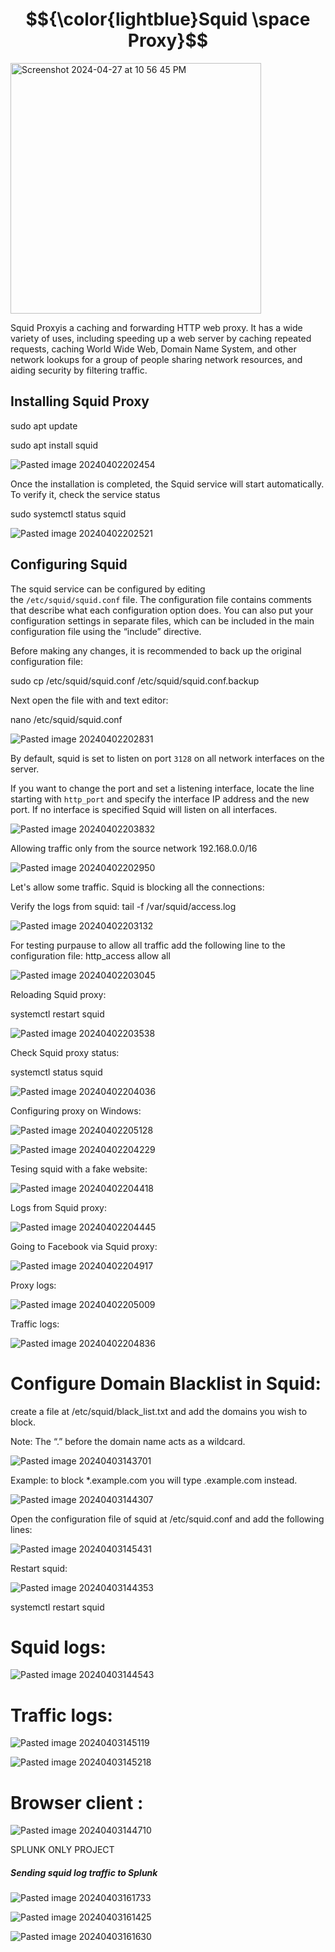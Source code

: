 # $${\color{lightblue}Squid \space Proxy}$$

<img width="401" alt="Screenshot 2024-04-27 at 10 56 45 PM" src="https://github.com/lm3nitro/Projects/assets/55665256/c1a8bcc3-1078-402d-88f2-84849ebf4ed9">

Squid Proxyis a caching and forwarding HTTP web proxy. It has a wide variety of uses, including speeding up a web server by caching repeated requests, caching World Wide Web, Domain Name System, and other network lookups for a group of people sharing network resources, and aiding security by filtering traffic.

 
## Installing Squid Proxy


sudo apt update

sudo apt install squid

![Pasted image 20240402202454](https://github.com/lm3nitro/Projects/assets/55665256/f9263069-6075-43d4-b8b0-c1839cb7b224)


Once the installation is completed, the Squid service will start automatically. To verify it, check the service status

sudo systemctl status squid

![Pasted image 20240402202521](https://github.com/lm3nitro/Projects/assets/55665256/a60b51a8-cf83-4512-9cef-9513153656b9)


## Configuring Squid

The squid service can be configured by editing the `/etc/squid/squid.conf` file. The configuration file contains comments that describe what each configuration option does. You can also put your configuration settings in separate files, which can be included in the main configuration file using the “include” directive.

Before making any changes, it is recommended to back up the original configuration file:

sudo cp /etc/squid/squid.conf /etc/squid/squid.conf.backup


Next open the file with and text editor:

nano /etc/squid/squid.conf

![Pasted image 20240402202831](https://github.com/lm3nitro/Projects/assets/55665256/b27b5d08-d539-48fe-86fc-a79d6d597409)


By default, squid is set to listen on port `3128` on all network interfaces on the server.

If you want to change the port and set a listening interface, locate the line starting with `http_port` and specify the interface IP address and the new port. If no interface is specified Squid will listen on all interfaces.

![Pasted image 20240402203832](https://github.com/lm3nitro/Projects/assets/55665256/cf774d88-6f7e-4ed2-9e55-b3308edc5651)


Allowing traffic only from the source network 192.168.0.0/16


![Pasted image 20240402202950](https://github.com/lm3nitro/Projects/assets/55665256/6fb4dc79-e6a7-443a-9feb-dcac4a8ea873)


Let's allow some traffic. Squid is blocking all the connections:

Verify the logs from squid: tail -f /var/squid/access.log

![Pasted image 20240402203132](https://github.com/lm3nitro/Projects/assets/55665256/b4833a23-e778-457e-81e0-6d0980f8792f)


For testing purpause to allow all traffic add the following line to the configuration file: 
http_access allow all

![Pasted image 20240402203045](https://github.com/lm3nitro/Projects/assets/55665256/300cdbc2-cb3c-476c-9c67-aac92cba8a5b)


Reloading Squid proxy:

systemctl restart squid

![Pasted image 20240402203538](https://github.com/lm3nitro/Projects/assets/55665256/1b67a341-b727-4465-85a4-c20e11299e48)


Check Squid proxy status:

systemctl status squid 

![Pasted image 20240402204036](https://github.com/lm3nitro/Projects/assets/55665256/4b602451-8f87-407a-ae3d-069c338b1bad)



Configuring proxy on Windows:


![Pasted image 20240402205128](https://github.com/lm3nitro/Projects/assets/55665256/3c005db8-a40e-44e1-a362-d91980e1d0a2)


![Pasted image 20240402204229](https://github.com/lm3nitro/Projects/assets/55665256/450a5af5-f643-4c7c-962e-39e523f11560)


Tesing squid with a fake website:

![Pasted image 20240402204418](https://github.com/lm3nitro/Projects/assets/55665256/6650a4b6-ef28-4c1b-aebc-a1dd3cb21910)


Logs from Squid proxy:

![Pasted image 20240402204445](https://github.com/lm3nitro/Projects/assets/55665256/0873d159-5f96-4a43-a1d5-c757b30c34a4)



Going to Facebook via Squid proxy:


![Pasted image 20240402204917](https://github.com/lm3nitro/Projects/assets/55665256/d1b9ca92-5069-44a7-8fd7-3da1c1e2126a)



Proxy logs:

![Pasted image 20240402205009](https://github.com/lm3nitro/Projects/assets/55665256/3bc645b4-4094-4f8c-9641-63eacdf437f7)



Traffic logs:

![Pasted image 20240402204836](https://github.com/lm3nitro/Projects/assets/55665256/cde41a5c-13fd-4f89-ad02-ca895de4205a)




#  Configure Domain Blacklist in Squid:


create a file at /etc/squid/black_list.txt and add the domains you wish to block. 

Note:  The “.” before the domain name acts as a wildcard. 


![Pasted image 20240403143701](https://github.com/lm3nitro/Projects/assets/55665256/99923f88-8ebc-425d-b444-a5fecdb64c46)


Example:  to block *.example.com you will type  .example.com instead.  


![Pasted image 20240403144307](https://github.com/lm3nitro/Projects/assets/55665256/ace43405-ba5e-4ec8-b921-238379477131)


Open the configuration file of squid at /etc/squid.conf and add the following lines:

![Pasted image 20240403145431](https://github.com/lm3nitro/Projects/assets/55665256/916a3b19-0f91-4cac-9ac3-de27d5f806bc)


Restart squid:

![Pasted image 20240403144353](https://github.com/lm3nitro/Projects/assets/55665256/198e7a47-8d02-423f-892c-867c8f44f484)


systemctl restart squid




# Squid logs:



![Pasted image 20240403144543](https://github.com/lm3nitro/Projects/assets/55665256/a3fde7d1-0980-4511-ad08-16b93739229e)



# Traffic logs:

![Pasted image 20240403145119](https://github.com/lm3nitro/Projects/assets/55665256/b8a97a11-67f0-46a6-aac0-ab03754057d7)


![Pasted image 20240403145218](https://github.com/lm3nitro/Projects/assets/55665256/fd0b5cc2-b4ed-43f9-8c36-4218c02a53c7)

# Browser client :

![Pasted image 20240403144710](https://github.com/lm3nitro/Projects/assets/55665256/91be24a1-5228-4cce-bd32-93c53f2c31d2)






SPLUNK ONLY PROJECT 

##### Sending squid log traffic to Splunk


![Pasted image 20240403161733](https://github.com/lm3nitro/Projects/assets/55665256/1dff81be-08cb-47e7-bc49-469e5350863a)

![Pasted image 20240403161425](https://github.com/lm3nitro/Projects/assets/55665256/920e3811-2b97-476a-9d9d-e60880b064e2)


![Pasted image 20240403161630](https://github.com/lm3nitro/Projects/assets/55665256/42ba6d89-bc4a-47af-a38e-5839c8b716b0)
